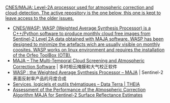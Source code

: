 
[CNES/MAJA: Level-2A processor used for atmospheric correction and cloud-detection. The active repository is the one below, this one is kept to leave access to the older issues.](https://github.com/CNES/MAJA)

- [CNES/WASP: WASP (Weighted Average Synthesis Processor) is a C++/Python software to produce monthly cloud free images from Sentinel-2 Level 2A data obtained with MAJA software. WASP has been designed to minimize the artefacts wich are usually visible on monthly coosites. WASP works on linux environment and requires the installation of the Orfeo ToolBox (OTB).](https://github.com/CNES/WASP)
- [MAJA – The Multi-Temporal Cloud Screening and Atmospheric Correction Software](https://www.cesbio.cnrs.fr/maja/) | 多时相云掩膜和大气校正软件
- [WASP : the Weighted Average Synthesis Processor – MAJA](https://www.cesbio.cnrs.fr/maja/wasp-the-weighted-average-synthesis-processor/) | Sentinel-2 表面反射率产品的月度合成
- [Services, logiciels et outils thématiques – Data Terra | THEIA](https://www.theia-land.fr/outils/)
- [Assessment of the Performance of the Atmospheric Correction Algorithm MAJA for Sentinel-2 Surface Reflectance Estimates](https://www.mdpi.com/2072-4292/15/10/2665)

